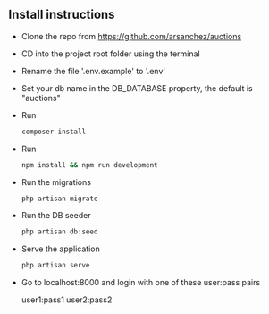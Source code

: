 
## Install instructions

- Clone the repo from https://github.com/arsanchez/auctions

- CD into the project root folder using the terminal

- Rename the file '.env.example' to '.env'

- Set your db name in the DB_DATABASE property, the default is "auctions"

- Run 

  ```bash
  composer install
  ```

- Run 

  ```bash
  npm install && npm run development
  ```

  

- Run the migrations 

  ```bash
  php artisan migrate
  ```

  

- Run the DB seeder 

  ```bash
  php artisan db:seed
  ```

  

- Serve the application 

  ```bash
  php artisan serve
  ```

  

- Go to localhost:8000 and login with one of these user:pass pairs 

  user1:pass1 user2:pass2

  
